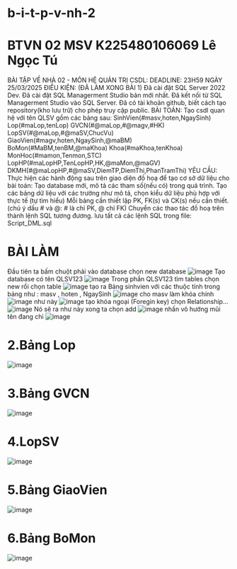 # b-i-t-p-v-nh-2
#  BTVN 02 MSV K225480106069 Lê Ngọc Tú
BÀI TẬP VỀ NHÀ 02 - MÔN HỆ QUẢN TRỊ CSDL:
DEADLINE: 23H59 NGÀY 25/03/2025
ĐIỀU KIỆN: (ĐÃ LÀM XONG BÀI 1)
Đã cài đặt SQL Server 2022 Dev.
Đã cài đặt SQL Managerment Studio bản mới nhất.
Đã kết nối từ SQL Managerment Studio vào SQL Server.
Đã có tài khoản github, biết cách tạo repository(kho lưu trữ) cho phép truy cập public.
BÀI TOÁN:
Tạo csdl quan hệ với tên QLSV gồm các bảng sau:
SinhVien(#masv,hoten,NgaySinh)
Lop(#maLop,tenLop)
GVCN(#@maLop,#@magv,#HK)
LopSV(#@maLop,#@maSV,ChucVu)
GiaoVien(#magv,hoten,NgaySinh,@maBM)
BoMon(#MaBM,tenBM,@maKhoa)
Khoa(#maKhoa,tenKhoa)
MonHoc(#mamon,Tenmon,STC)
LopHP(#maLopHP,TenLopHP,HK,@maMon,@maGV)
DKMH(#@maLopHP,#@maSV,DiemTP,DiemThi,PhanTramThi)
YÊU CẦU:
Thực hiện các hành động sau trên giao diện đồ hoạ để tạo cơ sở dữ liệu cho bài toán:
Tạo database mới, mô tả các tham số(nếu có) trong quá trình.
Tạo các bảng dữ liệu với các trường như mô tả, chọn kiểu dữ liệu phù hợp với thực tế (tự tìm hiểu)
Mỗi bảng cần thiết lập PK, FK(s) và CK(s) nếu cần thiết. (chú ý dấu # và @: # là chỉ PK, @ chỉ FK)
Chuyển các thao tác đồ hoạ trên thành lệnh SQL tương đương. lưu tất cả các lệnh SQL trong file: Script_DML.sql
# BÀI LÀM 
Đầu tiên ta bấm chuột phải vào database chọn new database
![image](https://github.com/user-attachments/assets/cd45501a-e3da-4e91-bca6-21357f6ddbd7)
Tạo database có tên QLSV123
![image](https://github.com/user-attachments/assets/6fedbe5f-8c76-44cc-b0b6-2a56e8b83bb2)
Trong phần QLSV123 tìm tables chọn new rồi chọn table
![image](https://github.com/user-attachments/assets/83fb4f4f-efa9-49c5-be34-7a7e20e233a4)
tạo ra Bảng sinhvien với các thuộc tính trong bảng như : masv , hoten , NgaySinh 
![image](https://github.com/user-attachments/assets/771cc24e-f489-4870-b16e-66fabc815243)
cho masv làm khóa chính 
![image](https://github.com/user-attachments/assets/5ee277be-b0e2-4de7-9be7-926d6f0af33a)
như này 
![image](https://github.com/user-attachments/assets/514d851d-0388-4935-898f-386ec4090c90)
tạo khóa ngoại (Foregin key) chọn Relationship... 
![image](https://github.com/user-attachments/assets/927303df-accc-4e1c-8d55-34754ab346a4)
Nó sẽ ra như này xong ta chọn add 
![image](https://github.com/user-attachments/assets/cd85abc9-fcab-4ec8-b033-45c47f8f4a35)
nhấn vô hướng mũi tên đang chỉ
![image](https://github.com/user-attachments/assets/fda9b890-f3ab-411a-8589-a7d6a62a4159)
# 2.Bảng Lop 
![image](https://github.com/user-attachments/assets/f4657e12-e6f2-4d05-87c6-6d1104c00d76)
# 3.Bảng GVCN 
![image](https://github.com/user-attachments/assets/41614f4b-b7f3-4958-93b6-dec1d989badb)
# 4.LopSV
![image](https://github.com/user-attachments/assets/70f12ce2-f31c-4f5c-868e-45217dd372aa)
# 5.Bảng GiaoVien
![image](https://github.com/user-attachments/assets/2fdb1790-2313-4a9d-ae18-3b61f0183dc2)
# 6.Bảng BoMon
![image](https://github.com/user-attachments/assets/20a8d36e-e2ec-472a-8e76-b319044d0872)

